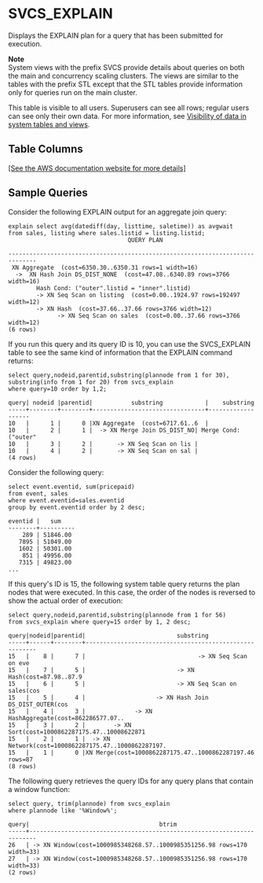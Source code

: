 # SVCS\_EXPLAIN<a name="r_SVCS_EXPLAIN"></a>

Displays the EXPLAIN plan for a query that has been submitted for execution\.

**Note**  
System views with the prefix SVCS provide details about queries on both the main and concurrency scaling clusters\. The views are similar to the tables with the prefix STL except that the STL tables provide information only for queries run on the main cluster\.

This table is visible to all users\. Superusers can see all rows; regular users can see only their own data\. For more information, see [Visibility of data in system tables and views](c_visibility-of-data.md)\.

## Table Columns<a name="r_SVCS_EXPLAIN-table-columns"></a>

[\[See the AWS documentation website for more details\]](http://docs.aws.amazon.com/redshift/latest/dg/r_SVCS_EXPLAIN.html)

## Sample Queries<a name="r_SVCS_EXPLAIN-sample-queries"></a>

Consider the following EXPLAIN output for an aggregate join query: 

```
explain select avg(datediff(day, listtime, saletime)) as avgwait
from sales, listing where sales.listid = listing.listid;
                                  QUERY PLAN
                                  
------------------------------------------------------------------------------
 XN Aggregate  (cost=6350.30..6350.31 rows=1 width=16)
  ->  XN Hash Join DS_DIST_NONE  (cost=47.08..6340.89 rows=3766 width=16)
        Hash Cond: ("outer".listid = "inner".listid)
        -> XN Seq Scan on listing  (cost=0.00..1924.97 rows=192497 width=12)
        -> XN Hash  (cost=37.66..37.66 rows=3766 width=12)
              -> XN Seq Scan on sales  (cost=0.00..37.66 rows=3766 width=12)
(6 rows)
```

If you run this query and its query ID is 10, you can use the SVCS\_EXPLAIN table to see the same kind of information that the EXPLAIN command returns: 

```
select query,nodeid,parentid,substring(plannode from 1 for 30),
substring(info from 1 for 20) from svcs_explain
where query=10 order by 1,2;

query| nodeid |parentid|           substring            |    substring
-----+--------+--------+--------------------------------+-------------------
10   |      1 |      0 |XN Aggregate  (cost=6717.61..6  |
10   |      2 |      1 |  -> XN Merge Join DS_DIST_NO| Merge Cond:("outer"
10   |      3 |      2 |       -> XN Seq Scan on lis |
10   |      4 |      2 |       -> XN Seq Scan on sal |
(4 rows)
```

Consider the following query: 

```
select event.eventid, sum(pricepaid)
from event, sales
where event.eventid=sales.eventid
group by event.eventid order by 2 desc;

eventid |   sum
--------+----------
    289 | 51846.00
   7895 | 51049.00
   1602 | 50301.00
    851 | 49956.00
   7315 | 49823.00
...
```

 If this query's ID is 15, the following system table query returns the plan nodes that were executed\. In this case, the order of the nodes is reversed to show the actual order of execution: 

```
select query,nodeid,parentid,substring(plannode from 1 for 56)
from svcs_explain where query=15 order by 1, 2 desc;

query|nodeid|parentid|                          substring
-----+------+--------+--------------------------------------------------------
15   |    8 |      7 |                                -> XN Seq Scan on eve
15   |    7 |      5 |                          -> XN Hash(cost=87.98..87.9
15   |    6 |      5 |                          -> XN Seq Scan on sales(cos
15   |    5 |      4 |                    -> XN Hash Join DS_DIST_OUTER(cos
15   |    4 |      3 |              -> XN HashAggregate(cost=862286577.07..
15   |    3 |      2 |        -> XN Sort(cost=1000862287175.47..10008622871
15   |    2 |      1 |  -> XN Network(cost=1000862287175.47..1000862287197.
15   |    1 |      0 |XN Merge(cost=1000862287175.47..1000862287197.46 rows=87
(8 rows)
```

The following query retrieves the query IDs for any query plans that contain a window function: 

```
select query, trim(plannode) from svcs_explain
where plannode like '%Window%';

query|                                     btrim
-----+------------------------------------------------------------------------
26   | -> XN Window(cost=1000985348268.57..1000985351256.98 rows=170 width=33)
27   | -> XN Window(cost=1000985348268.57..1000985351256.98 rows=170 width=33)
(2 rows)
```